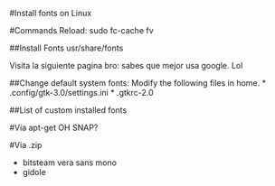 #Install fonts on Linux

#Commands
Reload:
sudo fc-cache fv

##Install Fonts
usr/share/fonts

Visita la siguiente pagina bro:
sabes que mejor usa google. Lol 

##Change default system fonts:
Modify the following files in home.
	*  .config/gtk-3.0/settings.ini
	*  .gtkrc-2.0

##List of custom installed fonts

#Via apt-get
OH SNAP?

#Via .zip
* bitsteam vera sans mono
* gidole
